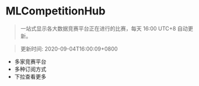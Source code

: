# MLCompetitionHub

> 一站式显示各大数据竞赛平台正在进行的比赛，每天 16:00 UTC+8 自动更新。
  
> 更新时间: 2020-09-04T16:00:09+0800 

* 多家竞赛平台
* 多种订阅方式
* 下拉查看更多